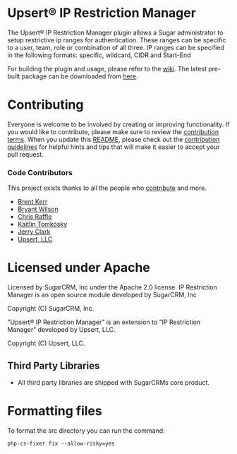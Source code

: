 # Upsert® IP Restriction Manager

The Upsert® IP Restriction Manager plugin allows a Sugar administrator to setup restrictive ip ranges for authentication. These ranges can be specific to a user, team, role or combination of all three. IP ranges can be specified in the following formats: specific, wildcard, CIDR and Start-End

For building the plugin and usage, please refer to the [wiki](https://github.com/UpsertLLC/IPRestrictionManager/wiki). The latest pre-built package can be downloaded from [here](https://upsertconsulting.com/plugins/ip-restriction-manager/).

# Contributing
Everyone is welcome to be involved by creating or improving functionality. If you would like to contribute, please make sure to review the [contribution terms](CONTRIBUTOR_TERMS.pdf). When you update this [README](README.md), please check out the [contribution guidelines](CONTRIBUTING.md) for helpful hints and tips that will make it easier to accept your pull request.

### Code Contributors

This project exists thanks to all the people who [contribute](https://github.com/UpsertLLC/IPRestrictionManager/graphs/contributors) and more.

* [Brent Kerr](https://gitlab.com/brentkerr)
* [Bryant Wilson](https://gitlab.com/bwilson0515)
* [Chris Raffle](https://gitlab.com/craffle)
* [Kaitlin Tomkosky](https://gitlab.com/ktomkosk)
* [Jerry Clark](https://github.com/geraldclark)
* [Upsert, LLC](https://github.com/UpsertLLC)

# Licensed under Apache

Licensed by SugarCRM, Inc under the Apache 2.0 license.
IP Restriction Manager is an open source module developed by SugarCRM, Inc

Copyright (C) SugarCRM, Inc.

"Upsert® IP Restriction Manager" is an extension to "IP Restriction Manager" developed by Upsert, LLC.

Copyright (C) Upsert, LLC.

## Third Party Libraries
* All third party libraries are shipped with SugarCRMs core product.

# Formatting files

To format the src directory you can run the command:

```
php-cs-fixer fix --allow-risky=yes
```

